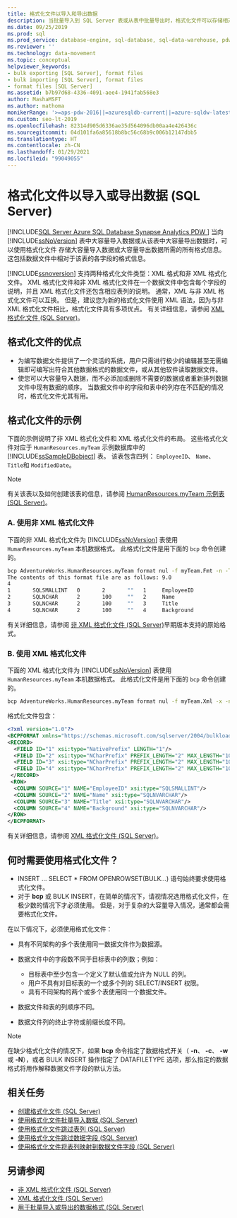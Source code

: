 ```yaml
---
title: 格式化文件以导入和导出数据
description: 当批量导入到 SQL Server 表或从表中批量导出时，格式化文件可以存储相对于表的数据文件的字段格式信息。
ms.date: 09/25/2019
ms.prod: sql
ms.prod_service: database-engine, sql-database, sql-data-warehouse, pdw
ms.reviewer: ''
ms.technology: data-movement
ms.topic: conceptual
helpviewer_keywords:
- bulk exporting [SQL Server], format files
- bulk importing [SQL Server], format files
- format files [SQL Server]
ms.assetid: b7b97d68-4336-4091-aee4-1941fab568e3
author: MashaMSFT
ms.author: mathoma
monikerRange: '>=aps-pdw-2016||=azuresqldb-current||=azure-sqldw-latest||>=sql-server-2016||>=sql-server-linux-2017||=azuresqldb-mi-current'
ms.custom: seo-lt-2019
ms.openlocfilehash: 82314d905d6336ae35d564096db00aa4e426436c
ms.sourcegitcommit: 04d101fa6a85618b8bc56c68b9c006b12147dbb5
ms.translationtype: HT
ms.contentlocale: zh-CN
ms.lasthandoff: 01/29/2021
ms.locfileid: "99049055"
---
```

# <a name="format-files-to-import-or-export-data-sql-server"></a>格式化文件以导入或导出数据 (SQL Server)

[!INCLUDE[SQL Server Azure SQL Database Synapse Analytics PDW ](../../includes/applies-to-version/sql-asdb-asdbmi-asa-pdw.md)]
当向 [!INCLUDE[ssNoVersion](../../includes/ssnoversion-md.md)] 表中大容量导入数据或从该表中大容量导出数据时，可以使用格式化文件  存储大容量导入数据或大容量导出数据所需的所有格式信息。 这包括数据文件中相对于该表的各字段的格式信息。

[!INCLUDE[ssnoversion](../../includes/ssnoversion-md.md)] 支持两种格式化文件类型：XML 格式和非 XML 格式化文件。 XML 格式化文件和非 XML 格式化文件在一个数据文件中包含每个字段的说明，并且 XML 格式化文件还包含相应表列的说明。 通常，XML 与非 XML 格式化文件可以互换。 但是，建议您为新的格式化文件使用 XML 语法，因为与非 XML 格式化文件相比，格式化文件具有多项优点。 有关详细信息，请参阅 [XML 格式化文件 (SQL Server)](../../relational-databases/import-export/xml-format-files-sql-server.md)。

## <a name="benefits-of-format-files"></a><a name="Benefits"></a> 格式化文件的优点

- 为编写数据文件提供了一个灵活的系统，用户只需进行极少的编辑甚至无需编辑即可编写出符合其他数据格式的数据文件，或从其他软件读取数据文件。
- 使您可以大容量导入数据，而不必添加或删除不需要的数据或者重新排列数据文件中现有数据的顺序。 当数据文件中的字段和表中的列存在不匹配的情况时，格式化文件尤其有用。

## <a name="examples-of-format-files"></a><a name="ExamplesOfFFs"></a> 格式化文件的示例

下面的示例说明了非 XML 格式化文件和 XML 格式化文件的布局。 这些格式化文件对应于 `HumanResources.myTeam` 示例数据库中的 [!INCLUDE[ssSampleDBobject](../../includes/sssampledbobject-md.md)] 表。 该表包含四列： `EmployeeID`、 `Name`、 `Title`和 `ModifiedDate`。

> [!NOTE]
> 有关该表以及如何创建该表的信息，请参阅 [HumanResources.myTeam 示例表 (SQL Server)](../../relational-databases/import-export/humanresources-myteam-sample-table-sql-server.md)。

### <a name="a-using-a-non-xml-format-file"></a>A. 使用非 XML 格式化文件

下面的非 XML 格式化文件为 [!INCLUDE[ssNoVersion](../../includes/ssnoversion-md.md)] 表使用 `HumanResources.myTeam` 本机数据格式。 此格式化文件是用下面的 `bcp` 命令创建的。

```cmd
bcp AdventureWorks.HumanResources.myTeam format nul -f myTeam.Fmt -n -T
The contents of this format file are as follows: 9.0
4
1       SQLSMALLINT   0       2       ""   1     EmployeeID               ""  
2       SQLNCHAR      2       100     ""   2     Name                     SQL_Latin1_General_CP1_CI_AS  
3       SQLNCHAR      2       100     ""   3     Title                    SQL_Latin1_General_CP1_CI_AS  
4       SQLNCHAR      2       100     ""   4     Background               SQL_Latin1_General_CP1_CI_AS  
```  

有关详细信息，请参阅 [非 XML 格式化文件 (SQL Server)](../../relational-databases/import-export/non-xml-format-files-sql-server.md)早期版本支持的原始格式。

### <a name="b-using-an-xml-format-file"></a>B. 使用 XML 格式化文件

下面的 XML 格式化文件为 [!INCLUDE[ssNoVersion](../../includes/ssnoversion-md.md)] 表使用 `HumanResources.myTeam` 本机数据格式。 此格式化文件是用下面的 `bcp` 命令创建的。

```cmd
bcp AdventureWorks.HumanResources.myTeam format nul -f myTeam.Xml -x -n -T
```

格式化文件包含：

```xml
<?xml version="1.0"?>
<BCPFORMAT xmlns="https://schemas.microsoft.com/sqlserver/2004/bulkload/format" xmlns:xsi="http://www.w3.org/2001/XMLSchema-instance">
<RECORD>
  <FIELD ID="1" xsi:type="NativePrefix" LENGTH="1"/>
  <FIELD ID="2" xsi:type="NCharPrefix" PREFIX_LENGTH="2" MAX_LENGTH="100" COLLATION="SQL_Latin1_General_CP1_CI_AS"/>
  <FIELD ID="3" xsi:type="NCharPrefix" PREFIX_LENGTH="2" MAX_LENGTH="100" COLLATION="SQL_Latin1_General_CP1_CI_AS"/>
  <FIELD ID="4" xsi:type="NCharPrefix" PREFIX_LENGTH="2" MAX_LENGTH="100" COLLATION="SQL_Latin1_General_CP1_CI_AS"/>
 </RECORD>
 <ROW>
  <COLUMN SOURCE="1" NAME="EmployeeID" xsi:type="SQLSMALLINT"/>
  <COLUMN SOURCE="2" NAME="Name" xsi:type="SQLNVARCHAR"/>
  <COLUMN SOURCE="3" NAME="Title" xsi:type="SQLNVARCHAR"/>
  <COLUMN SOURCE="4" NAME="Background" xsi:type="SQLNVARCHAR"/>
</ROW>
</BCPFORMAT>
```

有关详细信息，请参阅 [XML 格式化文件 (SQL Server)](../../relational-databases/import-export/xml-format-files-sql-server.md)。 

## <a name="when-is-a-format-file-required"></a><a name="WhenFFrequired"></a> 何时需要使用格式化文件？

- INSERT ... SELECT * FROM OPENROWSET(BULK...) 语句始终要求使用格式化文件。
- 对于 **bcp** 或 BULK INSERT，在简单的情况下，请视情况选用格式化文件，在极少数的情况下才必须使用。 但是，对于复杂的大容量导入情况，通常都会需要格式化文件。

在以下情况下，必须使用格式化文件：

- 具有不同架构的多个表使用同一数据文件作为数据源。
- 数据文件中的字段数不同于目标表中的列数；例如：

  - 目标表中至少包含一个定义了默认值或允许为 NULL 的列。
  - 用户不具有对目标表的一个或多个列的 SELECT/INSERT 权限。
  - 具有不同架构的两个或多个表使用同一个数据文件。

- 数据文件和表的列顺序不同。
- 数据文件列的终止字符或前缀长度不同。

> [!NOTE]
> 在缺少格式化文件的情况下，如果 **bcp** 命令指定了数据格式开关（ **-n**、 **-c**、 **-w** 或 **-N**），或者 BULK INSERT 操作指定了 DATAFILETYPE 选项，那么指定的数据格式将用作解释数据文件字段的默认方法。

## <a name="related-tasks"></a><a name="RelatedTasks"></a> 相关任务

- [创建格式化文件 (SQL Server)](../../relational-databases/import-export/create-a-format-file-sql-server.md)
- [使用格式化文件批量导入数据 (SQL Server)](../../relational-databases/import-export/use-a-format-file-to-bulk-import-data-sql-server.md)
- [使用格式化文件跳过表列 (SQL Server)](../../relational-databases/import-export/use-a-format-file-to-skip-a-table-column-sql-server.md)
- [使用格式化文件跳过数据字段 (SQL Server)](../../relational-databases/import-export/use-a-format-file-to-skip-a-data-field-sql-server.md)
- [使用格式化文件将表列映射到数据文件字段 (SQL Server)](../../relational-databases/import-export/use-a-format-file-to-map-table-columns-to-data-file-fields-sql-server.md)

## <a name="see-also"></a>另请参阅

- [非 XML 格式化文件 (SQL Server)](../../relational-databases/import-export/non-xml-format-files-sql-server.md)
- [XML 格式化文件 (SQL Server)](../../relational-databases/import-export/xml-format-files-sql-server.md)
- [用于批量导入或导出的数据格式 (SQL Server)](../../relational-databases/import-export/data-formats-for-bulk-import-or-bulk-export-sql-server.md)
